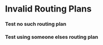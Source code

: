 # Invalid Routing Plans


### Test no such routing plan


### Test using someone elses routing plan
